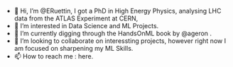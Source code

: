 - 👋 Hi, I’m @ERuettin, I got a PhD in High Energy Physics, analysing LHC data from the ATLAS Experiment at CERN,
- 👀 I’m interested in Data Science and ML Projects.
- 🌱 I’m currently digging through the HandsOnML book by @ageron .
- 💞️ I’m looking to collaborate on interessting projects, however right now I am focused on sharpening my ML Skills.
- 📫 How to reach me : here.

<!---
ERuettin/ERuettin is a ✨ special ✨ repository because its `README.md` (this file) appears on your GitHub profile.
You can click the Preview link to take a look at your changes.
--->
